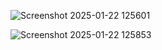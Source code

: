 ![Screenshot 2025-01-22 125601](https://github.com/user-attachments/assets/7a5508d1-ea61-40ae-9f60-efbda09f9f56)

![Screenshot 2025-01-22 125853](https://github.com/user-attachments/assets/0d4678a1-6d44-49a1-9a68-e5a2f75448e9)
